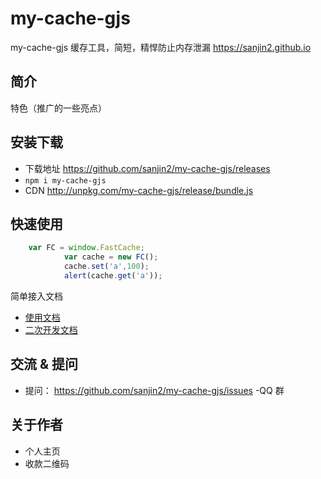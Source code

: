 # my-cache-gjs
my-cache-gjs   缓存工具，简短，精悍防止内存泄漏 https://sanjin2.github.io

## 简介

特色（推广的一些亮点）

## 安装下载

- 下载地址 https://github.com/sanjin2/my-cache-gjs/releases
- `npm i my-cache-gjs`
- CDN http://unpkg.com/my-cache-gjs/release/bundle.js

## 快速使用

```js
	var FC = window.FastCache;
			var cache = new FC();
			cache.set('a',100);
			alert(cache.get('a'));
```

简单接入文档

- [使用文档](./doc/use/README.md)
- [二次开发文档](./doc/use/README.md)

## 交流 & 提问

- 提问： https://github.com/sanjin2/my-cache-gjs/issues
-QQ 群

## 关于作者

- 个人主页
- 收款二维码